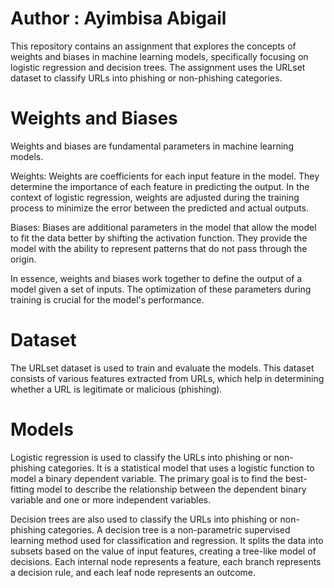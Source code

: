 # Author : Ayimbisa Abigail 

This repository contains an assignment that explores the concepts of weights and biases in machine learning models,
specifically focusing on logistic regression and decision trees.
The assignment uses the URLset dataset to classify URLs into phishing or non-phishing categories.

# Weights and Biases
Weights and biases are fundamental parameters in machine learning models.

Weights: Weights are coefficients for each input feature in the model. They determine the importance of each feature in predicting the output.
In the context of logistic regression, weights are adjusted during the training process to minimize the error between the predicted and actual outputs.

Biases: Biases are additional parameters in the model that allow the model to fit the data better by shifting the activation function. 
They provide the model with the ability to represent patterns that do not pass through the origin.

In essence, weights and biases work together to define the output of a model given a set of inputs. 
The optimization of these parameters during training is crucial for the model's performance.

# Dataset
The URLset dataset is used to train and evaluate the models. This dataset consists of various features extracted from URLs,
which help in determining whether a URL is legitimate or malicious (phishing).

# Models
Logistic regression is used to classify the URLs into phishing or non-phishing categories. 
It is a statistical model that uses a logistic function to model a binary dependent variable.
The primary goal is to find the best-fitting model to describe the relationship between the 
dependent binary variable and one or more independent variables.

Decision trees are also used to classify the URLs into phishing or non-phishing categories. 
A decision tree is a non-parametric supervised learning method used for classification and regression. 
It splits the data into subsets based on the value of input features, creating a tree-like model of decisions.
Each internal node represents a feature, each branch represents a decision rule, and each leaf node represents an outcome.
